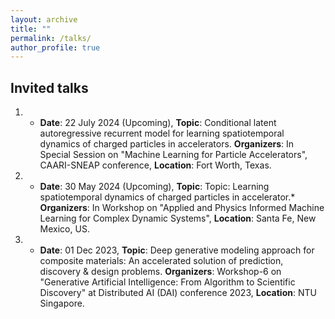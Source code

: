 ```yaml
---
layout: archive
title: ""
permalink: /talks/
author_profile: true
---
```


## Invited talks
1. * **Date**: 22 July 2024 (Upcoming), **Topic**: Conditional latent autoregressive recurrent model for learning spatiotemporal dynamics of charged particles in accelerators. **Organizers**: In Special Session on "Machine Learning for Particle Accelerators", CAARI-SNEAP conference, **Location**: Fort Worth, Texas.
2. * **Date**: 30 May 2024 (Upcoming), **Topic**: Topic: Learning spatiotemporal dynamics of charged particles in accelerator.* **Organizers**: In Workshop on "Applied and Physics Informed Machine Learning for Complex Dynamic Systems", **Location**: Santa Fe, New Mexico, US.
3. * **Date**: 01 Dec 2023, **Topic**: Deep generative modeling approach for composite materials: An accelerated solution of prediction, discovery & design problems. **Organizers**: Workshop-6 on "Generative Artificial Intelligence: From Algorithm to Scientific Discovery" at Distributed AI (DAI) conference 2023, **Location**: NTU Singapore.
